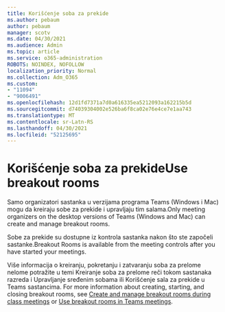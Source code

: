 ```yaml
---
title: Korišćenje soba za prekide
ms.author: pebaum
author: pebaum
manager: scotv
ms.date: 04/30/2021
ms.audience: Admin
ms.topic: article
ms.service: o365-administration
ROBOTS: NOINDEX, NOFOLLOW
localization_priority: Normal
ms.collection: Adm_O365
ms.custom:
- "11094"
- "9006491"
ms.openlocfilehash: 12d1fd7371a7d0a616335ea5212093a162215b5d
ms.sourcegitcommit: d74039304002e526ba6f8ca02e76e4ce7e1aa743
ms.translationtype: MT
ms.contentlocale: sr-Latn-RS
ms.lasthandoff: 04/30/2021
ms.locfileid: "52125695"
---
```

# <a name="use-breakout-rooms"></a><span data-ttu-id="75540-102">Korišćenje soba za prekide</span><span class="sxs-lookup"><span data-stu-id="75540-102">Use breakout rooms</span></span>

<span data-ttu-id="75540-103">Samo organizatori sastanka u verzijama programa Teams (Windows i Mac) mogu da kreiraju sobe za prekide i upravljaju tim salama.</span><span class="sxs-lookup"><span data-stu-id="75540-103">Only meeting organizers on the desktop versions of Teams (Windows and Mac) can create and manage breakout rooms.</span></span> 

<span data-ttu-id="75540-104">Sobe za prekide su dostupne iz kontrola sastanka nakon što ste započeli sastanke.</span><span class="sxs-lookup"><span data-stu-id="75540-104">Breakout Rooms is available from the meeting controls after you have started your meetings.</span></span>

<span data-ttu-id="75540-105">Više informacija o kreiranju, pokretanju i zatvaranju soba za prelome nelome potražite u temi Kreiranje soba za prelome reči tokom sastanaka razreda i Upravljanje sređenim sobama ili Korišćenje sala za prekide u Teams []() sastancima. [](https://support.microsoft.com/office/use-breakout-rooms-in-teams-meetings-7de1f48a-da07-466c-a5ab-4ebace28e461)</span><span class="sxs-lookup"><span data-stu-id="75540-105">For more information about creating, starting, and closing breakout rooms, see [Create and manage breakout rooms during class meetings]() or [Use breakout rooms in Teams meetings](https://support.microsoft.com/office/use-breakout-rooms-in-teams-meetings-7de1f48a-da07-466c-a5ab-4ebace28e461).</span></span>